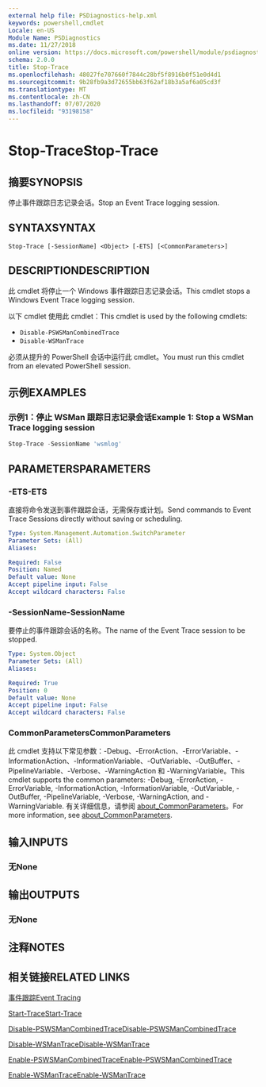 ```yaml
---
external help file: PSDiagnostics-help.xml
keywords: powershell,cmdlet
Locale: en-US
Module Name: PSDiagnostics
ms.date: 11/27/2018
online version: https://docs.microsoft.com/powershell/module/psdiagnostics/stop-trace?view=powershell-6&WT.mc_id=ps-gethelp
schema: 2.0.0
title: Stop-Trace
ms.openlocfilehash: 48027fe707660f7844c28bf5f8916b0f51e0d4d1
ms.sourcegitcommit: 9b28fb9a3d72655bb63f62af18b3a5af6a05cd3f
ms.translationtype: MT
ms.contentlocale: zh-CN
ms.lasthandoff: 07/07/2020
ms.locfileid: "93198158"
---
```

# <span data-ttu-id="54572-103">Stop-Trace</span><span class="sxs-lookup"><span data-stu-id="54572-103">Stop-Trace</span></span>

## <span data-ttu-id="54572-104">摘要</span><span class="sxs-lookup"><span data-stu-id="54572-104">SYNOPSIS</span></span>
<span data-ttu-id="54572-105">停止事件跟踪日志记录会话。</span><span class="sxs-lookup"><span data-stu-id="54572-105">Stop an Event Trace logging session.</span></span>

## <span data-ttu-id="54572-106">SYNTAX</span><span class="sxs-lookup"><span data-stu-id="54572-106">SYNTAX</span></span>

```
Stop-Trace [-SessionName] <Object> [-ETS] [<CommonParameters>]
```

## <span data-ttu-id="54572-107">DESCRIPTION</span><span class="sxs-lookup"><span data-stu-id="54572-107">DESCRIPTION</span></span>

<span data-ttu-id="54572-108">此 cmdlet 将停止一个 Windows 事件跟踪日志记录会话。</span><span class="sxs-lookup"><span data-stu-id="54572-108">This cmdlet stops a Windows Event Trace logging session.</span></span>

<span data-ttu-id="54572-109">以下 cmdlet 使用此 cmdlet：</span><span class="sxs-lookup"><span data-stu-id="54572-109">This cmdlet is used by the following cmdlets:</span></span>

- `Disable-PSWSManCombinedTrace`
- `Disable-WSManTrace`

<span data-ttu-id="54572-110">必须从提升的 PowerShell 会话中运行此 cmdlet。</span><span class="sxs-lookup"><span data-stu-id="54572-110">You must run this cmdlet from an elevated PowerShell session.</span></span>

## <span data-ttu-id="54572-111">示例</span><span class="sxs-lookup"><span data-stu-id="54572-111">EXAMPLES</span></span>

### <span data-ttu-id="54572-112">示例1：停止 WSMan 跟踪日志记录会话</span><span class="sxs-lookup"><span data-stu-id="54572-112">Example 1: Stop a WSMan Trace logging session</span></span>

```powershell
Stop-Trace -SessionName 'wsmlog'
```

## <span data-ttu-id="54572-113">PARAMETERS</span><span class="sxs-lookup"><span data-stu-id="54572-113">PARAMETERS</span></span>

### <span data-ttu-id="54572-114">-ETS</span><span class="sxs-lookup"><span data-stu-id="54572-114">-ETS</span></span>
<span data-ttu-id="54572-115">直接将命令发送到事件跟踪会话，无需保存或计划。</span><span class="sxs-lookup"><span data-stu-id="54572-115">Send commands to Event Trace Sessions directly without saving or scheduling.</span></span>

```yaml
Type: System.Management.Automation.SwitchParameter
Parameter Sets: (All)
Aliases:

Required: False
Position: Named
Default value: None
Accept pipeline input: False
Accept wildcard characters: False
```

### <span data-ttu-id="54572-116">-SessionName</span><span class="sxs-lookup"><span data-stu-id="54572-116">-SessionName</span></span>
<span data-ttu-id="54572-117">要停止的事件跟踪会话的名称。</span><span class="sxs-lookup"><span data-stu-id="54572-117">The name of the Event Trace session to be stopped.</span></span>

```yaml
Type: System.Object
Parameter Sets: (All)
Aliases:

Required: True
Position: 0
Default value: None
Accept pipeline input: False
Accept wildcard characters: False
```

### <span data-ttu-id="54572-118">CommonParameters</span><span class="sxs-lookup"><span data-stu-id="54572-118">CommonParameters</span></span>
<span data-ttu-id="54572-119">此 cmdlet 支持以下常见参数：-Debug、-ErrorAction、-ErrorVariable、-InformationAction、-InformationVariable、-OutVariable、-OutBuffer、-PipelineVariable、-Verbose、-WarningAction 和 -WarningVariable。</span><span class="sxs-lookup"><span data-stu-id="54572-119">This cmdlet supports the common parameters: -Debug, -ErrorAction, -ErrorVariable, -InformationAction, -InformationVariable, -OutVariable, -OutBuffer, -PipelineVariable, -Verbose, -WarningAction, and -WarningVariable.</span></span> <span data-ttu-id="54572-120">有关详细信息，请参阅 [about_CommonParameters](https://go.microsoft.com/fwlink/?LinkID=113216)。</span><span class="sxs-lookup"><span data-stu-id="54572-120">For more information, see [about_CommonParameters](https://go.microsoft.com/fwlink/?LinkID=113216).</span></span>

## <span data-ttu-id="54572-121">输入</span><span class="sxs-lookup"><span data-stu-id="54572-121">INPUTS</span></span>

### <span data-ttu-id="54572-122">无</span><span class="sxs-lookup"><span data-stu-id="54572-122">None</span></span>

## <span data-ttu-id="54572-123">输出</span><span class="sxs-lookup"><span data-stu-id="54572-123">OUTPUTS</span></span>

### <span data-ttu-id="54572-124">无</span><span class="sxs-lookup"><span data-stu-id="54572-124">None</span></span>

## <span data-ttu-id="54572-125">注释</span><span class="sxs-lookup"><span data-stu-id="54572-125">NOTES</span></span>

## <span data-ttu-id="54572-126">相关链接</span><span class="sxs-lookup"><span data-stu-id="54572-126">RELATED LINKS</span></span>

[<span data-ttu-id="54572-127">事件跟踪</span><span class="sxs-lookup"><span data-stu-id="54572-127">Event Tracing</span></span>](/windows/desktop/ETW/event-tracing-portal)

[<span data-ttu-id="54572-128">Start-Trace</span><span class="sxs-lookup"><span data-stu-id="54572-128">Start-Trace</span></span>](start-trace.md)

[<span data-ttu-id="54572-129">Disable-PSWSManCombinedTrace</span><span class="sxs-lookup"><span data-stu-id="54572-129">Disable-PSWSManCombinedTrace</span></span>](Disable-PSWSManCombinedTrace.md)

[<span data-ttu-id="54572-130">Disable-WSManTrace</span><span class="sxs-lookup"><span data-stu-id="54572-130">Disable-WSManTrace</span></span>](Disable-WSManTrace.md)

[<span data-ttu-id="54572-131">Enable-PSWSManCombinedTrace</span><span class="sxs-lookup"><span data-stu-id="54572-131">Enable-PSWSManCombinedTrace</span></span>](Enable-PSWSManCombinedTrace.md)

[<span data-ttu-id="54572-132">Enable-WSManTrace</span><span class="sxs-lookup"><span data-stu-id="54572-132">Enable-WSManTrace</span></span>](Enable-WSManTrace.md)

